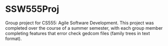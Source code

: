 # SSW555Proj

Group project for CS555: Agile Software Development. This project was completed over the course of a summer semester, with each group member completing features that error check gedcom files (family trees in text format).
